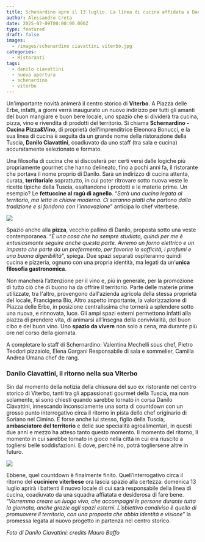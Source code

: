 ```yaml
---
title: Schenardino apre il 13 luglio. La linea di cucina affidata a Danilo Ciavattini
author: Alessandro Creta
date: 2025-07-09T00:00:00.000Z
type: featured
draft: false
images:
  - /images/schenardino ciavattini viterbo.jpg
categories:
  - Ristoranti
tags:
  - danilo ciavattini
  - nuova apertura
  - schenardino
  - viterbo
---
```


Un'importante novità animerà il centro storico di **Viterbo**. A Piazza delle Erbe, infatti, a giorni verrà inaugurato un nuovo indirizzo per tutti gli amanti del buon mangiare e buon bere locale, uno spazio che si dividerà tra cucina, pizza, vino e rivendita di prodotti del territorio. Si chiama **Schernardino - Cucina Pizza\&Vino**, di proprietà dell’imprenditrice Eleonora Bonucci, e la sua linea di cucina è seguita da un grande nome della ristorazione della Tuscia, **Danilo Ciavattini**, coadiuvato da uno staff (tra sala e cucina) accuratamente selezionato e formato.

Una filosofia di cucina che si discosterà per certi versi dalle logiche più propriamente gourmet che hanno delineato, fino a pochi anni fa, il ristorante che portava il nome proprio di Danilo. Sarà un indirizzo di cucina attenta, curata, **territoriale** soprattutto, in cui poter ritrovare sotto nuova veste le ricette tipiche della Tuscia, esaltandone i prodotti e le materie prime. Un esempio? Le **fettuccine al ragù di agnello**. “*Sarà una cucina legata al territorio, ma letta in chiave moderna. Ci saranno piatti che partono dalla tradizione e si fondono con l’innovazione*” anticipa lo chef viterbese.

![](/images/schernardino.jpeg)

Spazio anche alla **pizza**, vecchio pallino di Danilo, proposta sotto una veste contemporanea. “*È una cosa che ho sempre studiato, quindi per me è entusiasmante seguire anche questa parte. Avremo un forno elettrico e un impasto che parte da un prefermento, per favorire la sofficità, i profumi e una buona digeribilità*", spiega. Due spazi separati ospiteranno quindi cucina e pizzeria, ognuno con una propria identità, ma legati da un’**unica filosofia gastronomica**.

Non mancherà l’attenzione per il vino e, più in generale, per la promozione di tutto ciò che di buono ha da offrire il territorio. Parte delle materie prime utilizzate, tra l'altro, provengono dall'azienda agricola della stessa proprietà del locale, Francigena Bio, Altro aspetto importante, la valorizzazione di Piazza delle Erbe, in posizione centralissima che tornerà a splendere sotto una nuova, e rinnovata, luce. Gli ampi spazi esterni permettono infatti alla piazza di prendere vita, di animarsi all’insegna della convivialità, del buon cibo e del buon vino. Uno **spazio da vivere** non solo a cena, ma durante più ore nel corso della giornata.

A completare lo staff di Schernardino: Valentina Mechelli sous chef, Pietro Teodori pizzaiolo, Elena Gargani Responsabile di sala e sommelier, Camilla Andrea Umana chef de rang.

### Danilo Ciavattini, il ritorno nella sua Viterbo

Sin dal momento della notizia della chiusura del suo ex ristorante nel centro storico di Viterbo, tanti tra gli appassionati gourmet della Tuscia, ma non solamente, si sono chiesti quando sarebbe tornato in corsa Danilo Ciavattini, innescando inconsciamente una sorta di countdown con un grosso punto interrogativo circa il ritorno in pista dello chef originario di Soriano nel Cimino. E forse anche lui stesso, figlio della Tuscia, **ambasciatore del territorio** e delle sue specialità agroalimentari, in questi due anni e mezzo ha atteso tanto questo momento. Il momento del ritorno, Il momento in cui sarebbe tornato in gioco nella città in cui era riuscito a togliersi belle soddisfazioni. E dove, perché no, potrà togliersene altre in futuro.

![](/images/ciavattini-viterbo.jpg)

Ebbene, quel countdown è finalmente finito. Quell’interrogativo circa il ritorno del **cuciniere viterbese** ora lascia spazio alla certezza: domenica 13 luglio aprirà i battenti il nuovo locale di cui sarà responsabile della linea di cucina, coadiuvato da una squadra affiatata e desiderosa di fare bene. “*Vorremmo creare un luogo vivo, che accompagni le persone durante tutta la giornata, anche grazie agli spazi esterni. L’obiettivo condiviso è quello di promuovere il territorio, con una proposta che abbia identità e visione*” la promessa legata al nuovo progetto in partenza nel centro storico.

*Foto di Danilo Ciavattini: credits Mauro Baffo*
